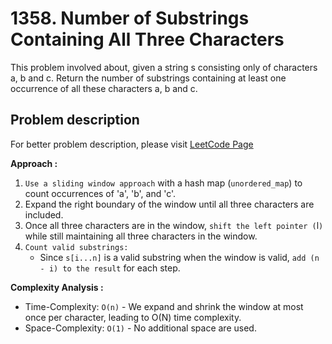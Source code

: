 # 1358. Number of Substrings Containing All Three Characters

This problem involved about, given a string s consisting only of characters a, b and c.
Return the number of substrings containing at least one occurrence of all these characters a, b and c.

## Problem description

For better problem description, please visit [LeetCode Page](https://leetcode.com/problems/number-of-substrings-containing-all-three-characters/description)

**Approach :**<br/>

1. `Use a sliding window approach` with a hash map (`unordered_map`) to count occurrences of 'a', 'b', and 'c'.
2. Expand the right boundary of the window until all three characters are included.
3. Once all three characters are in the window, `shift the left pointer (`l`)` while still maintaining all three characters in the window.
4. `Count valid substrings:`
    - Since `s[i...n]` is a valid substring when the window is valid, `add (n - i) to the result` for each step.

**Complexity Analysis :**<br/>

-   Time-Complexity: `O(n)` - We expand and shrink the window at most once per character, leading to O(N) time complexity.
-   Space-Complexity: `O(1)` - No additional space are used.

